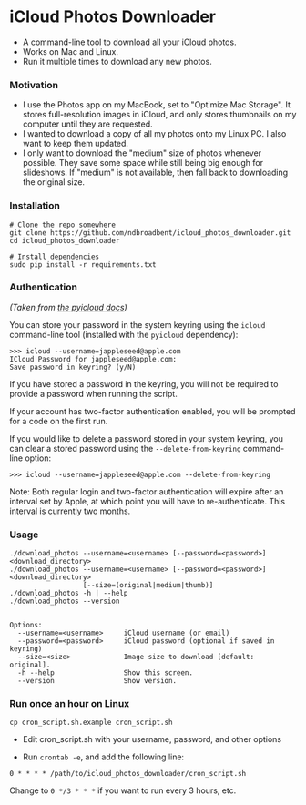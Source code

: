 # iCloud Photos Downloader

* A command-line tool to download all your iCloud photos.
* Works on Mac and Linux.
* Run it multiple times to download any new photos.


### Motivation

* I use the Photos app on my MacBook, set to "Optimize Mac Storage". It stores full-resolution images in iCloud, and only stores thumbnails on my computer until they are requested.
* I wanted to download a copy of all my photos onto my Linux PC. I also want to keep them updated.
* I only want to download the "medium" size of photos whenever possible. They save some space while still being big enough for slideshows. If "medium" is not available, then fall back to downloading the original size.


### Installation

    # Clone the repo somewhere
    git clone https://github.com/ndbroadbent/icloud_photos_downloader.git
    cd icloud_photos_downloader

    # Install dependencies
    sudo pip install -r requirements.txt


### Authentication

*(Taken from [the pyicloud docs](https://github.com/picklepete/pyicloud#authentication))*

You can store your password in the system keyring using the `icloud` command-line tool
(installed with the `pyicloud` dependency):

    >>> icloud --username=jappleseed@apple.com
    ICloud Password for jappleseed@apple.com:
    Save password in keyring? (y/N)

If you have stored a password in the keyring, you will not be required to provide a password
when running the script.

If your account has two-factor authentication enabled, you will be prompted for a code on the first run.

If you would like to delete a password stored in your system keyring,
you can clear a stored password using the `--delete-from-keyring` command-line option:

    >>> icloud --username=jappleseed@apple.com --delete-from-keyring


Note: Both regular login and two-factor authentication will expire after an interval set by Apple,
at which point you will have to re-authenticate. This interval is currently two months.


### Usage

    ./download_photos --username=<username> [--password=<password>] <download_directory>
    ./download_photos --username=<username> [--password=<password>] <download_directory>
                      [--size=(original|medium|thumb)]
    ./download_photos -h | --help
    ./download_photos --version


    Options:
      --username=<username>     iCloud username (or email)
      --password=<password>     iCloud password (optional if saved in keyring)
      --size=<size>             Image size to download [default: original].
      -h --help                 Show this screen.
      --version                 Show version.


### Run once an hour on Linux

    cp cron_script.sh.example cron_script.sh

* Edit cron_script.sh with your username, password, and other options

* Run `crontab -e`, and add the following line:

```
0 * * * * /path/to/icloud_photos_downloader/cron_script.sh
```

Change to `0 */3 * * *` if you want to run every 3 hours, etc.
